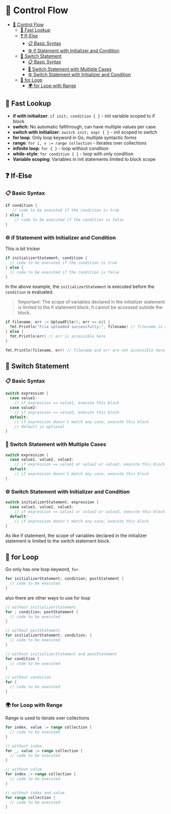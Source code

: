 # 🔀 Control Flow

- [🔀 Control Flow](#-control-flow)
  - [👀 Fast Lookup](#-fast-lookup)
  - [❓ If-Else](#-if-else)
    - [📋 Basic Syntax](#-basic-syntax)
    - [⚙️ if Statement with Initializer and Condition](#️-if-statement-with-initializer-and-condition)
  - [🔀 Switch Statement](#-switch-statement)
    - [📋 Basic Syntax](#-basic-syntax-1)
    - [🔢 Switch Statement with Multiple Cases](#-switch-statement-with-multiple-cases)
    - [⚙️ Switch Statement with Initializer and Condition](#️-switch-statement-with-initializer-and-condition)
  - [🔁 for Loop](#-for-loop)
    - [🌍 for Loop with Range](#-for-loop-with-range)

## 👀 Fast Lookup

- **if with initializer**: `if init; condition { }` - init variable scoped to if block
- **switch**: No automatic fallthrough, can have multiple values per case
- **switch with initializer**: `switch init; expr { }` - init scoped to switch
- **for loop**: Only loop keyword in Go, multiple syntactic forms
- **range**: `for i, v := range collection` - iterates over collections
- **infinite loop**: `for { }` - loop without condition
- **while-style**: `for condition { }` - loop with only condition
- **Variable scoping**: Variables in init statements limited to block scope

## ❓ If-Else

### 📋 Basic Syntax

```go
if condition {
   // code to be executed if the condition is true
} else {
    // code to be executed if the condition is false
}
```

### ⚙️ if Statement with Initializer and Condition

This is bit tricker

```go
if initializerStatement; condition {
  // code to be executed if the condition is true
} else {
  // code to be executed if the condition is false
}
```

In the above example, the `initializerStatement` is executed before the `condition` is evaluated.

> !Important: The scope of variables declared in the initializer statement is limited to the if statement block. It cannot be accessed outside the block.

```go
if filename, err := UploadFile(); err == nil {
  fmt.Println("File uploaded successfully:", filename) // filename is accessible here
} else {
  fmt.Println(err) // err is accessible here
}

fmt.Println(filename, err) // filename and err are not accessible here
```

## 🔀 Switch Statement

### 📋 Basic Syntax

```go
switch expression {
  case value1: 
    // if expression == value1, execute this block
  case value2: 
    // if expression == value2, execute this block
  default: 
    // if expression doesn't match any case, execute this block
    // default is optional
}
```

### 🔢 Switch Statement with Multiple Cases

```go
switch expression {
  case value1, value2, value3: 
    // if expression == value1 or value2 or value3, execute this block
  default: 
    // if expression doesn't match any case, execute this block
}
```

### ⚙️ Switch Statement with Initializer and Condition

```go
switch initializerStatement; expression {
  case value1, value2, value3: 
    // if expression == value1 or value2 or value3, execute this block
  default: 
    // if expression doesn't match any case, execute this block
}
```

As like if statement, the scope of variables declared in the initializer statement is limited to the switch statement block.

## 🔁 for Loop

Go only has one loop keyword, `for`.

```go
for initializerStatement; condition; postStatement {
  // code to be executed
}
```

also there are other ways to use for loop

```go
// without initializerStatement
for ; condition; postStatement {
  // code to be executed
}

// without postStatement
for initializerStatement; condition; {
  // code to be executed
}

// without initializerStatement and postStatement
for condition {
  // code to be executed
}

// without condition
for {
  // code to be executed
}
```

### 🌍 for Loop with Range

Range is used to iterate over collections

```go
for index, value := range collection {
  // code to be executed
}

// without index
for _, value := range collection {
  // code to be executed
}

// without value
for index := range collection {
  // code to be executed
}

// without index and value
for range collection {
  // code to be executed
}
```
